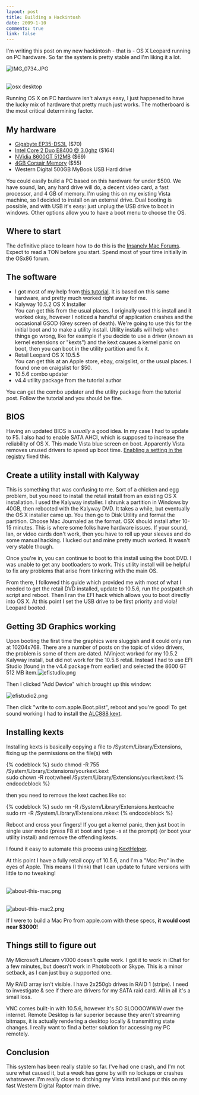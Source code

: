 ```yaml
--- 
layout: post
title: Building a Hackintosh
date: 2009-1-10
comments: true
link: false
---
```

<p>I'm writing this post on my new hackintosh - that is - OS X Leopard running on PC hardware. So far the system is pretty stable and I'm liking it a lot.</p>
<p><img src="/images/IMG_0734_.jpg"  alt="IMG_0734.JPG"  /></p>
<p><br />
<img src="/images/leopard_.png"  alt="osx desktop"  /></p>
<p>Running OS X on PC hardware isn't always easy, I just happened to have the lucky mix of hardware that pretty much just works. The motherboard is the most critical determining factor.</p>
<h2>My hardware</h2>
<ul>
<li><a href="http://www.zipzoomfly.com/jsp/ProductDetail.jsp?ProductCode=10008509-OP&#38;prodlist=celebros">Gigabyte EP35-DS3L</a> ($70)</li>
<li><a href="http://">Intel Core 2 Duo E8400 @ 3.0ghz</a> ($164)</li>
<li><a href="http://www.newegg.com/Product/Product.aspx?Item=N82E16814150247">NVidia 8600GT 512MB</a> ($69)</li>
<li><a href="http://www.newegg.com/Product/Product.aspx?Item=N82E16820145184">4GB Corsair Memory</a> ($55)</li>
<li>Western Digital 500GB MyBook USB Hard drive</li>
</ul>
<p>You could easily build a PC based on this hardware for under $500. We have sound, lan, any hard drive will do, a decent video card, a fast processor, and 4 GB of memory. I'm using this on my existing Vista machine, so I decided to install on an external drive. Dual booting is possible, and with USB it's easy: just unplug the USB drive to boot in windows. Other options allow you to have a boot menu to choose the OS.</p>
<h2>Where to start</h2>
<p>The definitive place to learn how to do this is the <a href="http://forum.insanelymac.com/">Insanely Mac Forums</a>. Expect to read a TON before you start. Spend most of your time initially in the OSx86 forum.</p>
<h2>The software</h2>
<ul>
<li>I got most of my help from <a href="http://forum.insanelymac.com/index.php?showtopic=86167">this tutorial</a>. It is based on this same hardware, and pretty much worked right away for me.</li>
<li>Kalyway 10.5.2 OS X Installer<br />
You can get this from the usual places. I originally used this install and it worked okay, however I noticed a handful of application crashes and the occasional GSOD (Grey screen of death). We're going to use this for the initial boot and to make a utility install. Utility installs will help when things go wrong, like for example if you decide to use a driver (known as kernel extensions or "kexts") and the kext causes a kernel panic on boot, then you can boot in the utility partition and fix it.</li>
<li>Retail Leopard OS X 10.5.5<br />
You can get this at an Apple store, ebay, craigslist, or the usual places. I found one on craigslist for $50.</li>
<li>10.5.6 combo updater</li>
<li>v4.4 utility package from the tutorial author</li>
</ul>
<p>You can get the combo updater and the utility package from the tutorial post. Follow the tutorial and you should be fine.</p>
<h2>BIOS</h2>
<p>Having an updated BIOS is <em>usually</em> a good idea. In my case I had to update to F5. I also had to enable SATA AHCI, which is supposed to increase the reliability of OS X. This made Vista blue screen on boot. Apparently Vista removes unused drivers to speed up boot time. <a href="http://www.itwriting.com/blog/288-enabling-ahci-on-vista.html">Enabling a setting in the registry</a> fixed this.</p>
<h2>Create a utility install with Kalyway</h2>
<p>This is something that was confusing to me. Sort of a chicken and egg problem, but you need to install the retail install from an existing OS X installation. I used the Kalyway installer. I shrunk a partition in Windows by 40GB, then rebooted with the Kalyway DVD. It takes a while, but eventually the OS X installer came up. You then go to Disk Utility and format the partition. Choose Mac Journaled as the format. OSX should install after 10-15 minutes. This is where some folks have hardware issues. If your sound, lan, or video cards don't work, then you have to roll up your sleeves and do some manual hacking. I lucked out and mine pretty much worked. It wasn't very stable though.</p>
<p>Once you're in, you can continue to boot to this install using the boot DVD. I was unable to get any bootloaders to work. This utility install will be helpful to fix any problems that arise from tinkering with the main OS.</p>
<p>From there, I followed this guide which provided me with most of what I needed to get the retail DVD installed, update to 10.5.6, run the postpatch.sh script and reboot. Then I ran the EFI hack which allows you to boot directly into OS X. At this point I set the USB drive to be first priority and viola! Leopard booted.</p>
<h2>Getting 3D Graphics working</h2>
<p>Upon booting the first time the graphics were sluggish and it could only run at 10204x768. There are a number of posts on the topic of video drivers, the problem is some of them are dated. NVinject worked for my 10.5.2 Kalyway install, but did not work for the 10.5.6 retail. Instead I had to use EFI Studio (found in the v4.4 package from earlier) and selected the 8600 GT 512 MB item.<img src="/images/efistudio_.png"  alt="efistudio.png"  /></p>
<p>Then I clicked "Add Device" which brought up this window:</p>
<p><img src="/images/efistudio2_.png"  alt="efistudio2.png"  /></p>
<p>Then click "write to com.apple.Boot.plist", reboot and you're good! To get sound working I had to install the <a href="http://forum.insanelymac.com/index.php?act=attach&#38;type=post&#38;id=20698">ALC888 kext</a>.</p>
<h2>Installing kexts</h2>
<p>Installing kexts is basically copying a file to /System/Library/Extensions, fixing up the permissions on the file(s) with</p>
{% codeblock %}
sudo chmod -R 755 /System/Library/Extensions/yourkext.kext<br />sudo chown -R root:wheel /System/Library/Extensions/yourkext.kext
{% endcodeblock %}
<p>then you need to remove the kext caches like so:</p>
{% codeblock %}
sudo rm -R /System/Library/Extensions.kextcache<br />sudo rm -R /System/Library/Extensions.mkext
{% endcodeblock %}
<p>Reboot and cross your fingers! If you get a kernel panic, then just boot in single user mode (press F8 at boot and type -s at the prompt) (or boot your utility install) and remove the offending kexts.</p>
<p>I found it easy to automate this process using <a href="http://cheetha.net/">KextHelper</a>.</p>
<p>At this point I have a fully retail copy of 10.5.6, and I'm a "Mac Pro" in the eyes of Apple. This means (I think) that I can update to future versions with little to no tweaking!</p>
<p><br />
<img src="/images/about-this-mac_.png"  alt="about-this-mac.png"  /></p>
<p><br />
<img src="/images/about-this-mac2_.png"  alt="about-this-mac2.png"  /></p>
<p>If I were to build a Mac Pro from apple.com with these specs, <strong>it would cost near $3000!</strong></p>
<h2>Things still to figure out</h2>
<p>My Microsoft Lifecam v1000 doesn't quite work. I got it to work in iChat for a few minutes, but doesn't work in Photobooth or Skype. This is a minor setback, as I can just buy a supported one.</p>
<p>My RAID array isn't visible. I have 2x250gb drives in RAID 1 (stripe). I need to investigate &#38; see if there are drivers for my SATA raid card. All in all it's a small loss.</p>
<p>VNC comes built-in with 10.5.6, however it's SO SLOOOOWWW over the internet. Remote Desktop is far superior because they aren't streaming bitmaps, it is actually rendering a desktop locally &#38; transmitting state changes. I really want to find a better solution for accessing my PC remotely.</p>
<h2>Conclusion</h2>
<p>This system has been really stable so far. I've had one crash, and I'm not sure what caused it, but a week has gone by with no lockups or crashes whatsoever. I'm really close to ditching my Vista install and put this on my fast Western Digital Raptor main drive.</p>
<p>&nbsp;&#160;</p>
